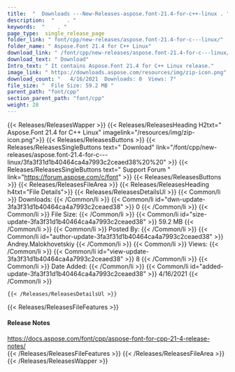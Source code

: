 ```yaml
---
title:  "  Downloads ---New-Releases-aspose.font-21.4-for-c++-linux . " 
description:  "    . " 
keywords:  "    . " 
page_type:  single_release_page
folder_link: " font/cpp/new-releases/aspose.font-21.4-for-c---linux/"
folder_name: " Aspose.Font 21.4 for C++ Linux"
download_link: " /font/cpp/new-releases/aspose.font-21.4-for-c---linux/3fa3f31d1b40464ca4a7993c2ceaed38"
download_text: " Download"
Intro_text: " It contains Aspose.Font 21.4 for C++ Linux release."
image_link: " https://downloads.aspose.com/resources/img/zip-icon.png"
download_count: "   4/16/2021  Downloads: 0  Views: 7"
file_size: "  File Size: 59.2 MB "
parent_path: "font/cpp"
section_parent_path: "font/cpp"
weight: 28 
---
```


{{< Releases/ReleasesWapper >}}
  {{< Releases/ReleasesHeading H2txt=" Aspose.Font 21.4 for C++ Linux" imagelink="/resources/img/zip-icon.png">}}
  {{< Releases/ReleasesButtons >}}
    {{< Releases/ReleasesSingleButtons text=" Download" link="/font/cpp/new-releases/aspose.font-21.4-for-c---linux/3fa3f31d1b40464ca4a7993c2ceaed38%20%20" >}}
    {{< Releases/ReleasesSingleButtons text=" Support Forum " link="https://forum.aspose.com/c/font" >}}
  {{< Releases/ReleasesButtons >}}
  {{< Releases/ReleasesFileArea >}}
    {{< Releases/ReleasesHeading h4txt="File Details">}}
    {{< Releases/ReleasesDetailsUl >}}
            {{< Common/li  >}} Downloads: {{< /Common/li >}} 
      {{< Common/li id="dwn-update-3fa3f31d1b40464ca4a7993c2ceaed38" >}} 0 {{< /Common/li >}} 
      {{< Common/li  >}} File Size: {{< /Common/li >}} 
      {{< Common/li id="size-update-3fa3f31d1b40464ca4a7993c2ceaed38" >}} 59.2 MB {{< /Common/li >}} 
      {{< Common/li  >}} Posted By: {{< /Common/li >}} 
      {{< Common/li id="author-update-3fa3f31d1b40464ca4a7993c2ceaed38" >}} Andrey.Malokhovetskiy {{< /Common/li >}} 
      {{< Common/li  >}} Views: {{< /Common/li >}} 
      {{< Common/li id="view-update-3fa3f31d1b40464ca4a7993c2ceaed38" >}} 8 {{< /Common/li >}} 
      {{< Common/li  >}} Date Added: {{< /Common/li >}} 
      {{< Common/li id="added-update-3fa3f31d1b40464ca4a7993c2ceaed38" >}} 4/16/2021 {{< /Common/li >}} 

    {{< /Releases/ReleasesDetailsUl >}}

  {{< Releases/ReleasesFileFeatures >}}
      <h4>Release Notes</h4><div><a href="https://docs.aspose.com/font/cpp/aspose-font-for-cpp-21-4-release-notes/">https://docs.aspose.com/font/cpp/aspose-font-for-cpp-21-4-release-notes/</a></div>
  {{< /Releases/ReleasesFileFeatures >}}
 {{< /Releases/ReleasesFileArea >}}
{{< /Releases/ReleasesWapper >}}


